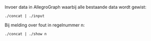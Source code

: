 Invoer data in AllegroGraph waarbij alle bestaande data wordt gewist:

```
./concat | ./input
```

Bij melding over fout in regelnummer n:

```
./concat | ./show n
```
